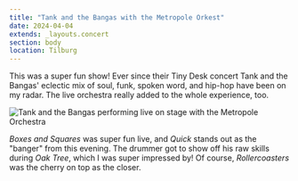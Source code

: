 ```yaml
---
title: "Tank and the Bangas with the Metropole Orkest"
date: 2024-04-04
extends: _layouts.concert
section: body
location: Tilburg
---
```


This was a super fun show! Ever since their Tiny Desk concert Tank and the Bangas' eclectic mix of soul, funk, spoken
word, and hip-hop have been on my radar. The live orchestra really added to the whole experience, too.

![Tank and the Bangas performing live on stage with the Metropole Orchestra](/assets/images/concerts/tank-and-the-bangas.jpg)

_Boxes and Squares_ was super fun live, and _Quick_ stands out as the "banger" from this evening. The drummer got to
show off his raw skills during _Oak Tree_, which I was super impressed by! Of course, _Rollercoasters_ was the cherry on
top as the closer.
